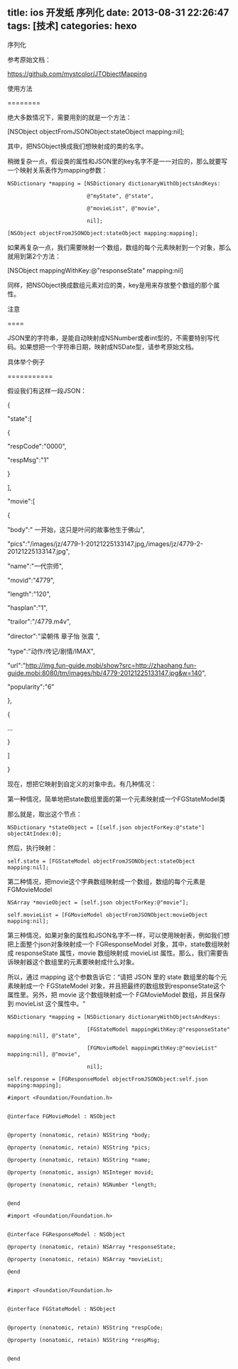 title: ios 开发纸 序列化
date: 2013-08-31 22:26:47
tags: [技术]
categories: hexo
---

序列化

参考原始文档：

https://github.com/mystcolor/JTObjectMapping

<!-- more -->
使用方法

========


绝大多数情况下，需要用到的就是一个方法：

[NSObject objectFromJSONObject:stateObject mapping:nil];

其中，把NSObject换成我们想映射成的类的名字。


稍微复杂一点，假设类的属性和JSON里的key名字不是一一对应的，那么就要写一个映射关系表作为mapping参数：

    NSDictionary *mapping = [NSDictionary dictionaryWithObjectsAndKeys:

                             @"myState", @"state",

                             @"movieList", @"movie",

                             nil];

    [NSObject objectFromJSONObject:stateObject mapping:mapping];


如果再复杂一点，我们需要映射一个数组，数组的每个元素映射到一个对象，那么就用到第2个方法：

[NSObject mappingWithKey:@"responseState" mapping:nil]

同样，把NSObject换成数组元素对应的类，key是用来存放整个数组的那个属性。



注意

====

JSON里的字符串，是能自动映射成NSNumber或者int型的，不需要特别写代码。如果想把一个字符串日期，映射成NSDate型，请参考原始文档。



具体举个例子

===========


假设我们有这样一段JSON：


 {

 "state":[

 {

 "respCode":"0000",

 "respMsg":"1"

 }

 ],

 "movie":[

 {

 "body":"    一开始，这只是叶问的故事他生于佛山",

 "pics":"/images/jz/4779-1-20121225133147.jpg,/images/jz/4779-2-20121225133147.jpg",

 "name":"一代宗师",

 "movid":"4779",

 "length":"120",

 "hasplan":"1",

 "trailor":"/4779.m4v",

 "director":"梁朝伟 章子怡 张震 ",

 "type":"动作/传记/剧情/IMAX",

 "url":"http://img.fun-guide.mobi/show?src=http://zhaohang.fun-guide.mobi:8080/tm/images/hb/4779-20121225133147.jpg&w=140",

 "popularity":"6"

 },

 {

 ...

 }

 ]

 }

 

现在，想把它映射到自定义的对象中去。有几种情况：


第一种情况，简单地把state数组里面的第一个元素映射成一个FGStateModel类

那么就是，取出这个节点：

    NSDictionary *stateObject = [[self.json objectForKey:@"state"] objectAtIndex:0];

然后，执行映射：

    self.state = [FGStateModel objectFromJSONObject:stateObject mapping:nil];


第二种情况，把movie这个字典数组映射成一个数组，数组的每个元素是FGMovieModel

    NSArray *movieObject = [self.json objectForKey:@"movie"];

    self.movieList = [FGMovieModel objectFromJSONObject:movieObject mapping:nil];


第三种情况，如果对象的属性和JSON名字不一样，可以使用映射表，例如我们想把上面整个json对象映射成一个 FGResponseModel 对象，其中，state数组映射成 responseState 属性，movie 数组映射成 movieList 属性。那么，我们需要告诉映射器这个数组里的元素要映射成什么对象。


所以，通过 mapping 这个参数告诉它：“请把 JSON 里的 state 数组里的每个元素映射成一个 FGStateModel 对象，并且把最终的数组放到responseState这个属性里。另外，把 movie 这个数组映射成一个 FGMovieModel 数组，并且保存到 movieList 这个属性中。“


    NSDictionary *mapping = [NSDictionary dictionaryWithObjectsAndKeys:

                             [FGStateModel mappingWithKey:@"responseState" mapping:nil], @"state",

                             [FGMovieModel mappingWithKey:@"movieList" mapping:nil], @"movie",

                             nil];

    self.response = [FGResponseModel objectFromJSONObject:self.json mapping:mapping];


```
#import <Foundation/Foundation.h>


@interface FGMovieModel : NSObject


@property (nonatomic, retain) NSString *body;

@property (nonatomic, retain) NSString *pics;

@property (nonatomic, retain) NSString *name;

@property (nonatomic, assign) NSInteger movid;

@property (nonatomic, retain) NSNumber *length;


@end
```


```
#import <Foundation/Foundation.h>


@interface FGResponseModel : NSObject

@property (nonatomic, retain) NSArray *responseState;

@property (nonatomic, retain) NSArray *movieList;

@end

 
#import <Foundation/Foundation.h>


@interface FGStateModel : NSObject


@property (nonatomic, retain) NSString *respCode;

@property (nonatomic, retain) NSString *respMsg;


@end
```